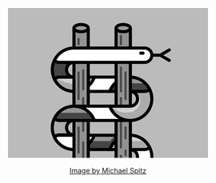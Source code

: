 <div align="center">
    <p align="center">
        <img src="https://raw.githubusercontent.com/always-maap/Canvas2D-Snakes-and-Ladders/main/snakes_and_ladders.webp" alt="Snakes and Ladders Logo" />
    </p>
    <a href="https://dribbble.com/michaelspitz">Image by Michael Spitz</a>
</div>